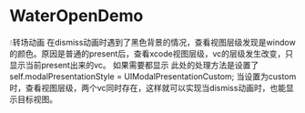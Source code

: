 # WaterOpenDemo
💧转场动画
在dismiss动画时遇到了黑色背景的情况，查看视图层级发现是window的颜色。原因是普通的present后，查看xcode视图层级，vc的层级发生改变，只显示当前present出来的vc。
如果需要都显示 此处的处理方法是设置了self.modalPresentationStyle = UIModalPresentationCustom;
当设置为custom时，查看视图层级，两个vc同时存在，这样就可以实现当dismiss动画时，也能显示目标视图。

